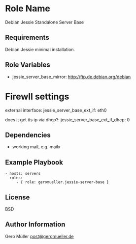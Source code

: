 Role Name
=========

Debian Jessie Standalone Server Base

Requirements
------------

Debian Jessie minimal installation.

Role Variables
--------------

 - jessie_server_base_mirror: http://ftp.de.debian.org/debian

Firewll settings
================

external interface:
jessie_server_base_ext_if: eth0

does it get its ip via dhcp?:
jessie_server_base_ext_if_dhcp: 0

Dependencies
------------

- working mail, e.g. mailx

Example Playbook
----------------

    - hosts: servers
      roles:
         - { role: geromueller.jessie-server-base }

License
-------

BSD

Author Information
------------------

Gero Müller <post@geromueller.de>
